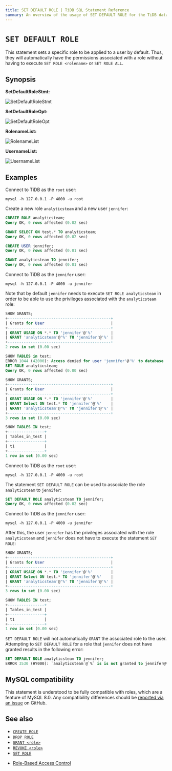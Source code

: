 ```yaml
---
title: SET DEFAULT ROLE | TiDB SQL Statement Reference
summary: An overview of the usage of SET DEFAULT ROLE for the TiDB database.
---
```


# `SET DEFAULT ROLE`

This statement sets a specific role to be applied to a user by default. Thus, they will automatically have the permissions associated with a role without having to execute `SET ROLE <rolename>` or `SET ROLE ALL`.

## Synopsis

**SetDefaultRoleStmt:**

![SetDefaultRoleStmt](https://docs-download.pingcap.com/media/images/docs/sqlgram/SetDefaultRoleStmt.png)

**SetDefaultRoleOpt:**

![SetDefaultRoleOpt](https://docs-download.pingcap.com/media/images/docs/sqlgram/SetDefaultRoleOpt.png)

**RolenameList:**

![RolenameList](https://docs-download.pingcap.com/media/images/docs/sqlgram/RolenameList.png)

**UsernameList:**

![UsernameList](https://docs-download.pingcap.com/media/images/docs/sqlgram/UsernameList.png)

## Examples

Connect to TiDB as the `root` user:

```shell
mysql -h 127.0.0.1 -P 4000 -u root
```

Create a new role `analyticsteam` and a new user `jennifer`:

```sql
CREATE ROLE analyticsteam;
Query OK, 0 rows affected (0.02 sec)

GRANT SELECT ON test.* TO analyticsteam;
Query OK, 0 rows affected (0.02 sec)

CREATE USER jennifer;
Query OK, 0 rows affected (0.01 sec)

GRANT analyticsteam TO jennifer;
Query OK, 0 rows affected (0.01 sec)
```

Connect to TiDB as the `jennifer` user:

```shell
mysql -h 127.0.0.1 -P 4000 -u jennifer
```

Note that by default `jennifer` needs to execute `SET ROLE analyticsteam` in order to be able to use the privileges associated with the `analyticsteam` role:

```sql
SHOW GRANTS;
+---------------------------------------------+
| Grants for User                             |
+---------------------------------------------+
| GRANT USAGE ON *.* TO 'jennifer'@'%'        |
| GRANT 'analyticsteam'@'%' TO 'jennifer'@'%' |
+---------------------------------------------+
2 rows in set (0.00 sec)

SHOW TABLES in test;
ERROR 1044 (42000): Access denied for user 'jennifer'@'%' to database 'test'
SET ROLE analyticsteam;
Query OK, 0 rows affected (0.00 sec)

SHOW GRANTS;
+---------------------------------------------+
| Grants for User                             |
+---------------------------------------------+
| GRANT USAGE ON *.* TO 'jennifer'@'%'        |
| GRANT Select ON test.* TO 'jennifer'@'%'    |
| GRANT 'analyticsteam'@'%' TO 'jennifer'@'%' |
+---------------------------------------------+
3 rows in set (0.00 sec)

SHOW TABLES IN test;
+----------------+
| Tables_in_test |
+----------------+
| t1             |
+----------------+
1 row in set (0.00 sec)
```

Connect to TiDB as the `root` user:

```shell
mysql -h 127.0.0.1 -P 4000 -u root
```

The statement `SET DEFAULT ROLE` can be used to associate the role `analyticsteam` to `jennifer`:

```sql
SET DEFAULT ROLE analyticsteam TO jennifer;
Query OK, 0 rows affected (0.02 sec)
```

Connect to TiDB as the `jennifer` user:

```shell
mysql -h 127.0.0.1 -P 4000 -u jennifer
```

After this, the user `jennifer` has the privileges associated with the role `analyticsteam` and `jennifer` does not have to execute the statement `SET ROLE`:

```sql
SHOW GRANTS;
+---------------------------------------------+
| Grants for User                             |
+---------------------------------------------+
| GRANT USAGE ON *.* TO 'jennifer'@'%'        |
| GRANT Select ON test.* TO 'jennifer'@'%'    |
| GRANT 'analyticsteam'@'%' TO 'jennifer'@'%' |
+---------------------------------------------+
3 rows in set (0.00 sec)

SHOW TABLES IN test;
+----------------+
| Tables_in_test |
+----------------+
| t1             |
+----------------+
1 row in set (0.00 sec)
```

`SET DEFAULT ROLE` will not automatically `GRANT` the associated role to the user. Attempting to `SET DEFAULT ROLE` for a role that `jennifer` does not have granted results in the following error:

```sql
SET DEFAULT ROLE analyticsteam TO jennifer;
ERROR 3530 (HY000): `analyticsteam`@`%` is is not granted to jennifer@%
```

## MySQL compatibility

This statement is understood to be fully compatible with roles, which are a feature of MySQL 8.0. Any compatibility differences should be [reported via an issue](https://github.com/pingcap/tidb/issues/new/choose) on GitHub.

## See also

* [`CREATE ROLE`](/sql-statements/sql-statement-create-role.md)
* [`DROP ROLE`](/sql-statements/sql-statement-drop-role.md)
* [`GRANT <role>`](/sql-statements/sql-statement-grant-role.md)
* [`REVOKE <role>`](/sql-statements/sql-statement-revoke-role.md)
* [`SET ROLE`](/sql-statements/sql-statement-set-role.md)

<CustomContent platform="tidb">

* [Role-Based Access Control](/role-based-access-control.md)

</CustomContent>
